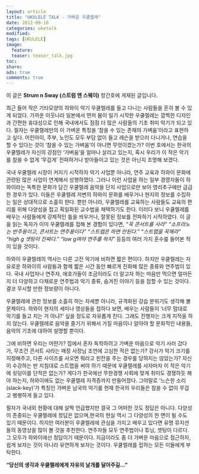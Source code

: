 ```yaml
---
layout: article
title: "UKULELE TALK - 가벼운 우쿨렐레"
date: 2012-09-16
categories: uketalk
modified:
tags: [UKULELE]
image:
  feature: 
  teaser: teaser_talk.jpg
toc: 
share: 
ads: true
comments: true
---
```


이 글은 **Strum n Sway (스트럼 앤 스웨이)** 창간호에 게재된 글입니다. 

최근 들어 작은 기타모양의 하와이 악기 우쿨렐레를 들고 다니는 사람들을 흔히 볼 수 있게 되었다. 가까운 이웃나라 일본에서 먼저 붐이 일기 시작한 우쿨렐레는 깜찍한 디자인과 간편한 휴대성으로 인해 국내에서도 점점 더 많은 사람들의 기초 취미 악기가 되고 있다. 필자는 우쿨렐레만의 이 가벼운 특징을 ‘참을 수 있는 존재의 가벼움’이라고 표현하고 싶다. 어린아이, 주부, 노인도 모두 부담 없이 들고 레슨을 받으러 다니거나, 연습을 할 수 있다는 것이 ‘참을 수 있는 가벼움’이 아니면 무엇이겠는가?
이번 호에서는 한국의 우쿨렐레가 자신의 강점인 ‘가벼움’을 얼마나 살리고 있는지, 혹시 우리가 이 작은 악기를 참을 수 없게 ‘무겁게’ 전파하거나 받아들이고 있는 것은 아닌지 조명해 보겠다.

국내 우쿨렐레 시장이 커지기 시작하자 악기 사업뿐 아니라, 연주 교육과 하와이 문화에 관련된 많은 사업이 연계해서 성행하였다. 그러나 이런 사업을 하는 일부 경영자들이 하와이라는 독특한 문화가 담긴 우쿨렐레 음악을 단지 사업으로만 보아 영리추구에만 급급한 경우가 있다. 이들은 우쿨렐레 저변의 하와이 문화를 배우거나 현지의 정보를 수집하는 일은 상대적으로 소흘히 한다. 뿐만 아니라, 우쿨렐레를 교육하는 사람들도 교육의 편리를 위해 다양성을 접고 획일화된 교수법을 채택하기도 한다. 이러다 보니 우쿨렐레를 배우는 사람들에게 강제적인 틀을 씌우거나, 잘못된 정보를 전파하기 시작하였다. 이 글을 읽는 독자가 이미 우쿨렐레를 접해 본 경험이 있다면, *“꼭 콘서트를 사라” “소프라노는 반주용이고, 콘서트는 연주용이다” “스트랩은 하면 안된다.” “스트랩을 꼭해라” “high g 셋팅이 진짜다.” “low g여야 연주를 하지”* 등등의 여러 가지 훈수를 들어본 적이 있을 것이다.

하와이 우쿨렐레의 역사는 다른 고전 악기에 비하면 짧은 편이다. 하지만 우쿨렐레는 자유로운 하와이의 사람들과 함께 짧은 시간 동안 빠르게 진화해 많은 종류와 연주법이 있다. 국내 사업자나 연주자, 애호가들이 조금이라도 더 알고자 하는 마음만 먹으면 얼마든지 더 다양하고 다채로운 연주법과 악기 종류, 숨겨진 이야기 등을 접할 수 있는 것이다. 결코 무시할 만한 정보량이 아니다.

우쿨렐레에 관한 정보를 소흘히 하는 자세뿐 아니라, 규격화된 강습 분위기도 생각해 볼 문제이다. 하와이 현지의 세미나 영상들을 접하다 보면, 배우는 사람들이 ‘너무 맘대로 악기를 들고 치는 거 아냐?’ 싶을 정도로 자유롭게 친다. 그래도 진행자는 크게 지적을 하지 않는다. 우쿨렐레로 음악을 즐기기 위해서 가질 마음이나 알아야 할 문화적인 내용들, 음악의 기초에 대하여 설명할 뿐이다.

그에 비하면 우리는 어떤가? 집에서 혼자 독학하려고 가벼운 마음으로 악기 사러 갔다가, 무조건 콘서트 사라는 매장 사장님 조언에 고심한 적은 없는가? 강사가 악기 크기를 지정해주고, 다른 사이즈를 사오면 뭐라고 핀잔을 주는 경우를 당하지는 않았는가? 자신이 수강하는 반 지침대로 스트랩을 써야 하기 때문에 우쿨렐레를 사자마자 이 작은 악기에 쇳덩이를 단적은 없는가? 게다가 한국에선 무한경쟁 사회에 맞게 취미도 경쟁하듯 해야 하는지, 하와이에도 없는 우쿨렐레 자격증까지 만들어졌다. 그야말로 ‘느슨한 소리(slack-key)’가 특징인 가벼운 남국의 악기를 현재 한국의 우리들은 참을 수 없이 무겁고 팽팽하게 들고 있다.

필자가 국내외 현황에 대해 살짝 언급했지만 결국 그 어떠한 것도 정답은 아니다. 다양성이 존중되는 우쿨렐레에 정답은 없으며,한국의 현실 역시 그 다양성의 한 면이 될 수도 있기 때문이다. 하지만 여러분이 우쿨렐레에 관심을 가지고 배우고 있다면 유명 뮤지션들의 동영상을 많이 볼 것을 추천한다. 연주자들 모두 연주법이나 튜닝, 셋팅이 다르다. 그 모두가 하와이에선 정답이기 때문이다. 지금이라도 좀 더 가벼운 마음으로 접근하자, 쉽게 보자는 것이 아니라 유연하게 보자는 것이다. 우쿨렐레를 접하는 모든 이들에게 부탁한다.

**“당신의 생각과 우쿨렐레에게 자유의 날개를 달아주길...”**
